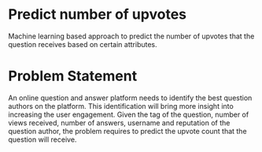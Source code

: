 # Predict number of upvotes

Machine learning based approach to predict the number of upvotes that the question receives based on certain attributes.

# Problem Statement

An online question and answer platform needs to identify the best question authors on the platform. This identification will bring more insight into increasing the user engagement. Given the tag of the question, number of views received, number of answers, username and reputation of the question author, the problem requires to predict the upvote count that the question will receive.


